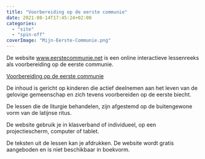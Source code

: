 ```yaml
---
title: "Voorbereiding op de eerste communie"
date: 2021-08-14T17:45:24+02:00
categories: 
  - "site"
  - "spin-off"
coverImage: "Mijn-Eerste-Communie.png"
---
```


De website www.eerstecommunie.net is een online interactieve lessenreeks als voorbereiding op de eerste communie.

<!--more-->

[Voorbereiding op de eerste communie](https://eerstecommunie.gelovenleren.net/)

De inhoud is gericht op kinderen die actief deelnemen aan het leven van de gelovige gemeenschap en zich tevens voorbereiden op de eerste biecht.

De lessen die de liturgie behandelen, zijn afgestemd op de buitengewone vorm van de latijnse ritus.

De website gebruik je in klasverband of individueel, op een projectiescherm, computer of tablet.

De teksten uit de lessen kan je afdrukken. De website wordt gratis aangeboden en is niet beschikbaar in boekvorm.
